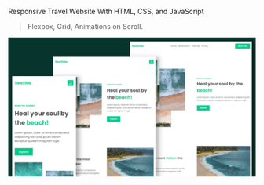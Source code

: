Responsive Travel Website With HTML, CSS, and JavaScript

> Flexbox, Grid, Animations on Scroll.


![Project humbnail](/thumbnail.jpg)
